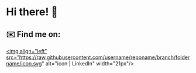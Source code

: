 # Hi there! 👋

## ✉️ Find me on:

<p align="center">

<a href="https://www.linkedin.com/in/sanjna-panwar-33b837220/" target="_blank" rel="noopener noreferrer"> <img align=”left” src=”https://raw.githubusercontent.com/username/reponame/branch/foldername/icon.svg" alt="icon | LinkedIn" width="21px"/></a>
